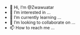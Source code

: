 - 👋 Hi, I’m @Zwawuatar
- 👀 I’m interested in ...
- 🌱 I’m currently learning ...
- 💞️ I’m looking to collaborate on ...
- 📫 How to reach me ...

<!---
Zwawuatar/Zwawuatar is a ✨ special ✨ repository because its `README.md` (this file) appears on your GitHub profile.
You can click the Preview link to take a look at your changes.
--->
